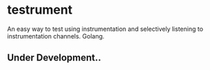 # testrument
An easy way to test using instrumentation and selectively listening to instrumentation channels. Golang.

## Under Development..
